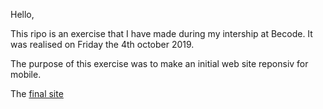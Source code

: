 Hello,

This ripo is an exercise that I have made during my intership at Becode.
It was realised on Friday the 4th october 2019.

The purpose of this exercise was to make an initial web site reponsiv for mobile.

The [final site](https://levizar.github.io/ResponsivFinalEx/)